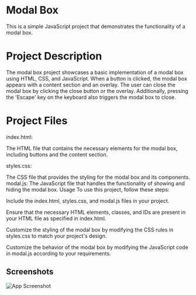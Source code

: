 # Modal Box
This is a simple JavaScript project that demonstrates the functionality of a modal box.

# Project Description

The modal box project showcases a basic implementation of a modal box using HTML, CSS, and JavaScript. When a button is clicked, the modal box appears with a content section and an overlay. The user can close the modal box by clicking the close button or the overlay. Additionally, pressing the 'Escape' key on the keyboard also triggers the modal box to close.

# Project Files

index.html: 

The HTML file that contains the necessary elements for the modal box, including buttons and the content section.

styles.css: 

The CSS file that provides the styling for the modal box and its components.
modal.js: The JavaScript file that handles the functionality of showing and hiding the modal box.
Usage
To use this project, follow these steps:

Include the index.html, styles.css, and modal.js files in your project.


Ensure that the necessary HTML elements, classes, and IDs are present in your HTML file as specified in index.html.

Customize the styling of the modal box by modifying the CSS rules in styles.css to match your project's design.

Customize the behavior of the modal box by modifying the JavaScript code in modal.js according to your requirements.


## Screenshots

![App Screenshot](https://via.placeholder.com/468x300?text=App+Screenshot+Here)

